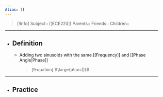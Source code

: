 ```yaml
---
Alias: []
---
```

> [!Info]
> Subject:: [[ECE220]]
> Parents:: 
> Friends:: 
> Children:: 
---
- ## Definition
	- Adding two sinusoids with the same [[Frequency]] and [[Phase Angle|Phase]]
	  > [!Equation]
	  > $\large{a\cos()}$
---
- ## Practice